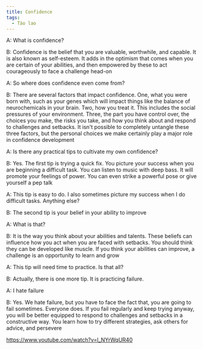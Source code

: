 ```yaml
---
title: Confidence
tags:
  - Tào lao
---
```


A: What is confidence?

B: Confidence is the belief that you are valuable, worthwhile, and capable. It is also known as self-esteem. It adds in the optimism that comes when you are certain of your abilities, and then empowered by these to act courageously to face a challenge head-on

A: So where does confidence even come from?

B: There are several factors that impact confidence. One, what you were born with, such as your genes which will impact things like the balance of neurochemicals in your brain. Two, how you treat it. This includes the social pressures of your environment. Three, the part you have control over, the choices you make, the risks you take, and how you think about and respond to challenges and setbacks. It isn't possible to completely untangle these three factors, but the personal choices we make certainly play a major role in confidence development

A: Is there any practical tips to cultivate my own confidence?

B: Yes. The first tip is trying a quick fix. You picture your success when you are beginning a difficult task. You can listen to music with deep bass. It will promote your feelings of power. You can even strike a powerful pose or give yourself a pep talk

A: This tip is easy to do. I also sometimes picture my success when I do difficult tasks. Anything else?

B: The second tip is your belief in your ability to improve

A: What is that?

B: It is the way you think about your abilities and talents. These beliefs can influence how you act when you are faced with setbacks. You should think they can be developed like muscle. If you think your abilities can improve, a challenge is an opportunity to learn and grow

A: This tip will need time to practice. Is that all?

B: Actually, there is one more tip. It is practicing failure.

A: I hate failure

B: Yes. We hate failure, but you have to face the fact that, you are going to fail sometimes. Everyone does. If you fail regularly and keep trying anyway, you will be better equipped to respond to challenges and setbacks in a constructive way. You learn how to try different strategies, ask others for advice, and persevere

https://www.youtube.com/watch?v=l_NYrWqUR40
